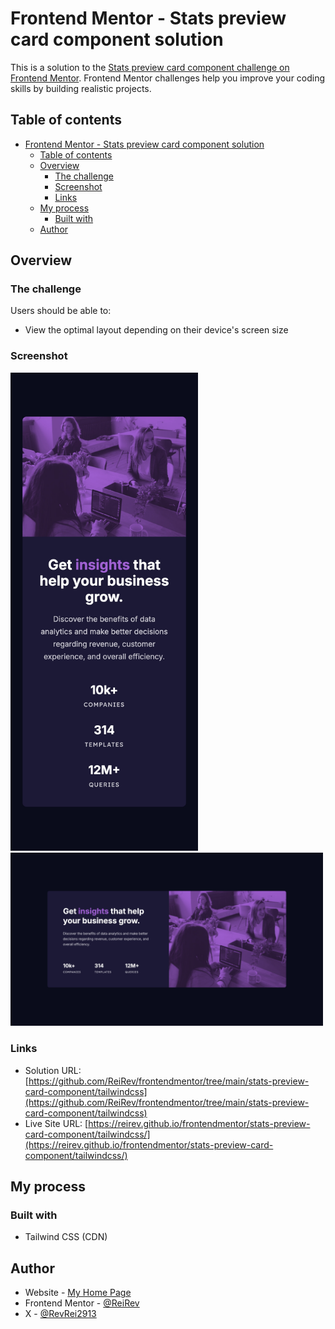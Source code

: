 # Frontend Mentor - Stats preview card component solution

This is a solution to the [Stats preview card component challenge on Frontend Mentor](https://www.frontendmentor.io/challenges/stats-preview-card-component-8JqbgoU62). Frontend Mentor challenges help you improve your coding skills by building realistic projects. 

## Table of contents

- [Frontend Mentor - Stats preview card component solution](#frontend-mentor---stats-preview-card-component-solution)
  - [Table of contents](#table-of-contents)
  - [Overview](#overview)
    - [The challenge](#the-challenge)
    - [Screenshot](#screenshot)
    - [Links](#links)
  - [My process](#my-process)
    - [Built with](#built-with)
  - [Author](#author)

## Overview

### The challenge

Users should be able to:

- View the optimal layout depending on their device's screen size

### Screenshot

<img src="./screenshot/mobile.jpeg" width=300 />

<img src="./screenshot/desktop.jpeg" width=500 />

### Links

- Solution URL: [https://github.com/ReiRev/frontendmentor/tree/main/stats-preview-card-component/tailwindcss](https://github.com/ReiRev/frontendmentor/tree/main/stats-preview-card-component/tailwindcss)
- Live Site URL: [https://reirev.github.io/frontendmentor/stats-preview-card-component/tailwindcss/](https://reirev.github.io/frontendmentor/stats-preview-card-component/tailwindcss/)

## My process

### Built with

- Tailwind CSS (CDN)

## Author

- Website - [My Home Page](https://reirev.net/)
- Frontend Mentor - [@ReiRev](https://www.frontendmentor.io/profile/ReiRev)
- X - [@RevRei2913](https://www.twitter.com/RevRei2913)
